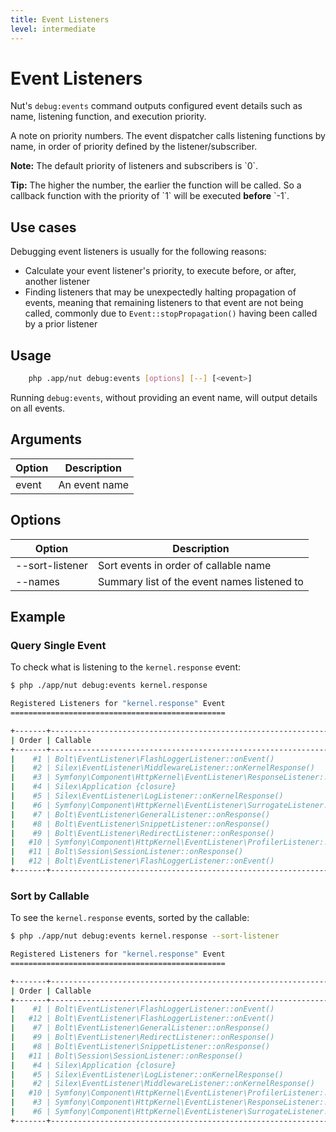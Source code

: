```yaml
---
title: Event Listeners
level: intermediate
---
```

Event Listeners
===============

Nut's `debug:events` command outputs configured event details such as name,
listening function, and execution priority.

A note on priority numbers. The event dispatcher calls listening functions by
name, in order of priority defined by the listener/subscriber.

<p class="note"><strong>Note:</strong> The default priority of listeners and
subscribers is `0`.</p>

<p class="tip"><strong>Tip:</strong> The higher the number, the earlier the
function will be called. So a callback function with the priority of `1` will
be executed <strong>before</strong> `-1`.</p>


## Use cases

Debugging event listeners is usually for the following reasons:
  * Calculate your event listener's priority, to execute before, or after,
    another listener   
  * Finding listeners that may be unexpectedly halting propagation of events,
    meaning that remaining listeners to that event are not being called, 
    commonly due to `Event::stopPropagation()` having been called by a prior
    listener

## Usage

```bash
    php .app/nut debug:events [options] [--] [<event>]
```

Running `debug:events`, without providing an event name, will output details on
all events.


## Arguments

| Option | Description |
|--------|-------------|
| event  | An event name


## Options

| Option | Description |
|--------|-------------|
| --sort-listener | Sort events in order of callable name
| --names         | Summary list of the event names listened to


## Example

### Query Single Event

To check what is listening to the `kernel.response` event:

```bash
$ php ./app/nut debug:events kernel.response

Registered Listeners for "kernel.response" Event
================================================

+-------+----------------------------------------------------------------------------------+----------+
| Order | Callable                                                                         | Priority |
+-------+----------------------------------------------------------------------------------+----------+
|    #1 | Bolt\EventListener\FlashLoggerListener::onEvent()                                |     1000 |
|    #2 | Silex\EventListener\MiddlewareListener::onKernelResponse()                       |      128 |
|    #3 | Symfony\Component\HttpKernel\EventListener\ResponseListener::onKernelResponse()  |        0 |
|    #4 | Silex\Application {closure}                                                      |        0 |
|    #5 | Silex\EventListener\LogListener::onKernelResponse()                              |        0 |
|    #6 | Symfony\Component\HttpKernel\EventListener\SurrogateListener::onKernelResponse() |        0 |
|    #7 | Bolt\EventListener\GeneralListener::onResponse()                                 |        0 |
|    #8 | Bolt\EventListener\SnippetListener::onResponse()                                 |        0 |
|    #9 | Bolt\EventListener\RedirectListener::onResponse()                                |        0 |
|   #10 | Symfony\Component\HttpKernel\EventListener\ProfilerListener::onKernelResponse()  |     -100 |
|   #11 | Bolt\Session\SessionListener::onResponse()                                       |     -128 |
|   #12 | Bolt\EventListener\FlashLoggerListener::onEvent()                                |     1000 |
+-------+----------------------------------------------------------------------------------+----------+
```

### Sort by Callable

To see the `kernel.response` events, sorted by the callable: 

```bash
$ php ./app/nut debug:events kernel.response --sort-listener

Registered Listeners for "kernel.response" Event
================================================

+-------+----------------------------------------------------------------------------------+----------+
| Order | Callable                                                                         | Priority |
+-------+----------------------------------------------------------------------------------+----------+
|    #1 | Bolt\EventListener\FlashLoggerListener::onEvent()                                |     1000 |
|   #12 | Bolt\EventListener\FlashLoggerListener::onEvent()                                |     1000 |
|    #7 | Bolt\EventListener\GeneralListener::onResponse()                                 |        0 |
|    #9 | Bolt\EventListener\RedirectListener::onResponse()                                |        0 |
|    #8 | Bolt\EventListener\SnippetListener::onResponse()                                 |        0 |
|   #11 | Bolt\Session\SessionListener::onResponse()                                       |     -128 |
|    #4 | Silex\Application {closure}                                                      |        0 |
|    #5 | Silex\EventListener\LogListener::onKernelResponse()                              |        0 |
|    #2 | Silex\EventListener\MiddlewareListener::onKernelResponse()                       |      128 |
|   #10 | Symfony\Component\HttpKernel\EventListener\ProfilerListener::onKernelResponse()  |     -100 |
|    #3 | Symfony\Component\HttpKernel\EventListener\ResponseListener::onKernelResponse()  |        0 |
|    #6 | Symfony\Component\HttpKernel\EventListener\SurrogateListener::onKernelResponse() |        0 |
+-------+----------------------------------------------------------------------------------+----------+
```
